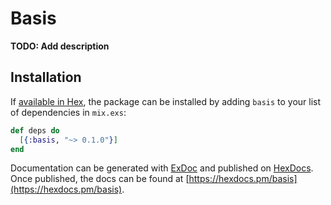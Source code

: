 # Basis

**TODO: Add description**

## Installation

If [available in Hex](https://hex.pm/docs/publish), the package can be installed
by adding `basis` to your list of dependencies in `mix.exs`:

```elixir
def deps do
  [{:basis, "~> 0.1.0"}]
end
```

Documentation can be generated with [ExDoc](https://github.com/elixir-lang/ex_doc)
and published on [HexDocs](https://hexdocs.pm). Once published, the docs can
be found at [https://hexdocs.pm/basis](https://hexdocs.pm/basis).


